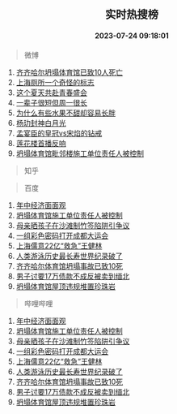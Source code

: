 <div align="center"><h2>实时热搜榜</h2><h4>2023-07-24 09:18:01</h4></div>

> 微博  

1. [齐齐哈尔坍塌体育馆已致10人死亡](https://s.weibo.com/weibo?q=%23%E9%BD%90%E9%BD%90%E5%93%88%E5%B0%94%E5%9D%8D%E5%A1%8C%E4%BD%93%E8%82%B2%E9%A6%86%E5%B7%B2%E8%87%B410%E4%BA%BA%E6%AD%BB%E4%BA%A1%23&t=31&band_rank=1&Refer=top)<br />
2. [上海厕所一个奇怪的标志](https://s.weibo.com/weibo?q=%23%E4%B8%8A%E6%B5%B7%E5%8E%95%E6%89%80%E4%B8%80%E4%B8%AA%E5%A5%87%E6%80%AA%E7%9A%84%E6%A0%87%E5%BF%97%23&t=31&band_rank=2&Refer=top)<br />
3. [这个夏天共赴青春盛会](https://s.weibo.com/weibo?q=%23%E8%BF%99%E4%B8%AA%E5%A4%8F%E5%A4%A9%E5%85%B1%E8%B5%B4%E9%9D%92%E6%98%A5%E7%9B%9B%E4%BC%9A%23&t=31&band_rank=3&Refer=top)<br />
4. [一辈子很短但周一很长](https://s.weibo.com/weibo?q=%23%E4%B8%80%E8%BE%88%E5%AD%90%E5%BE%88%E7%9F%AD%E4%BD%86%E5%91%A8%E4%B8%80%E5%BE%88%E9%95%BF%23&t=31&band_rank=4&Refer=top)<br />
5. [为什么有些水果不甜却容易长胖](https://s.weibo.com/weibo?q=%23%E4%B8%BA%E4%BB%80%E4%B9%88%E6%9C%89%E4%BA%9B%E6%B0%B4%E6%9E%9C%E4%B8%8D%E7%94%9C%E5%8D%B4%E5%AE%B9%E6%98%93%E9%95%BF%E8%83%96%23&t=31&band_rank=5&Refer=top)<br />
6. [杨玏封神白月光](https://s.weibo.com/weibo?q=%23%E6%9D%A8%E7%8E%8F%E5%B0%81%E7%A5%9E%E7%99%BD%E6%9C%88%E5%85%89%23&t=31&band_rank=6&Refer=top)<br />
7. [孟宴臣的皇冠vs宋焰的钻戒](https://s.weibo.com/weibo?q=%23%E5%AD%9F%E5%AE%B4%E8%87%A3%E7%9A%84%E7%9A%87%E5%86%A0vs%E5%AE%8B%E7%84%B0%E7%9A%84%E9%92%BB%E6%88%92%23&t=31&band_rank=7&Refer=top)<br />
8. [莲花楼首播反响](https://s.weibo.com/weibo?q=%23%E8%8E%B2%E8%8A%B1%E6%A5%BC%E9%A6%96%E6%92%AD%E5%8F%8D%E5%93%8D%23&t=31&band_rank=8&Refer=top)<br />
9. [坍塌体育馆毗邻楼施工单位责任人被控制](https://s.weibo.com/weibo?q=%23%E5%9D%8D%E5%A1%8C%E4%BD%93%E8%82%B2%E9%A6%86%E6%AF%97%E9%82%BB%E6%A5%BC%E6%96%BD%E5%B7%A5%E5%8D%95%E4%BD%8D%E8%B4%A3%E4%BB%BB%E4%BA%BA%E8%A2%AB%E6%8E%A7%E5%88%B6%23&t=31&band_rank=9&Refer=top)<br />

> 知乎  


> 百度  

1. [年中经济面面观](https://www.baidu.com/s?wd=%E5%B9%B4%E4%B8%AD%E7%BB%8F%E6%B5%8E%E9%9D%A2%E9%9D%A2%E8%A7%82&sa=fyb_news&rsv_dl=fyb_news)<br />
2. [坍塌体育馆施工单位责任人被控制](https://www.baidu.com/s?wd=%E5%9D%8D%E5%A1%8C%E4%BD%93%E8%82%B2%E9%A6%86%E6%96%BD%E5%B7%A5%E5%8D%95%E4%BD%8D%E8%B4%A3%E4%BB%BB%E4%BA%BA%E8%A2%AB%E6%8E%A7%E5%88%B6&sa=fyb_news&rsv_dl=fyb_news)<br />
3. [母亲晒孩子在沙滩制竹签陷阱引争议](https://www.baidu.com/s?wd=%E6%AF%8D%E4%BA%B2%E6%99%92%E5%AD%A9%E5%AD%90%E5%9C%A8%E6%B2%99%E6%BB%A9%E5%88%B6%E7%AB%B9%E7%AD%BE%E9%99%B7%E9%98%B1%E5%BC%95%E4%BA%89%E8%AE%AE&sa=fyb_news&rsv_dl=fyb_news)<br />
4. [一组彩色密码打开成都大运会](https://www.baidu.com/s?wd=%E4%B8%80%E7%BB%84%E5%BD%A9%E8%89%B2%E5%AF%86%E7%A0%81%E6%89%93%E5%BC%80%E6%88%90%E9%83%BD%E5%A4%A7%E8%BF%90%E4%BC%9A&sa=fyb_news&rsv_dl=fyb_news)<br />
5. [上海儒意22亿“救急”王健林](https://www.baidu.com/s?wd=%E4%B8%8A%E6%B5%B7%E5%84%92%E6%84%8F22%E4%BA%BF%E2%80%9C%E6%95%91%E6%80%A5%E2%80%9D%E7%8E%8B%E5%81%A5%E6%9E%97&sa=fyb_news&rsv_dl=fyb_news)<br />
6. [人类游泳历史最长寿世界纪录破了](https://www.baidu.com/s?wd=%E4%BA%BA%E7%B1%BB%E6%B8%B8%E6%B3%B3%E5%8E%86%E5%8F%B2%E6%9C%80%E9%95%BF%E5%AF%BF%E4%B8%96%E7%95%8C%E7%BA%AA%E5%BD%95%E7%A0%B4%E4%BA%86&sa=fyb_news&rsv_dl=fyb_news)<br />
7. [齐齐哈尔体育馆坍塌事故已致10死](https://www.baidu.com/s?wd=%E9%BD%90%E9%BD%90%E5%93%88%E5%B0%94%E4%BD%93%E8%82%B2%E9%A6%86%E5%9D%8D%E5%A1%8C%E4%BA%8B%E6%95%85%E5%B7%B2%E8%87%B410%E6%AD%BB&sa=fyb_news&rsv_dl=fyb_news)<br />
8. [男子讨要17万债款不成反被卖到缅北](https://www.baidu.com/s?wd=%E7%94%B7%E5%AD%90%E8%AE%A8%E8%A6%8117%E4%B8%87%E5%80%BA%E6%AC%BE%E4%B8%8D%E6%88%90%E5%8F%8D%E8%A2%AB%E5%8D%96%E5%88%B0%E7%BC%85%E5%8C%97&sa=fyb_news&rsv_dl=fyb_news)<br />
9. [坍塌体育馆屋顶违规堆置珍珠岩](https://www.baidu.com/s?wd=%E5%9D%8D%E5%A1%8C%E4%BD%93%E8%82%B2%E9%A6%86%E5%B1%8B%E9%A1%B6%E8%BF%9D%E8%A7%84%E5%A0%86%E7%BD%AE%E7%8F%8D%E7%8F%A0%E5%B2%A9&sa=fyb_news&rsv_dl=fyb_news)<br />

> 哔哩哔哩  

1. [年中经济面面观](https://www.baidu.com/s?wd=%E5%B9%B4%E4%B8%AD%E7%BB%8F%E6%B5%8E%E9%9D%A2%E9%9D%A2%E8%A7%82&sa=fyb_news&rsv_dl=fyb_news)<br />
2. [坍塌体育馆施工单位责任人被控制](https://www.baidu.com/s?wd=%E5%9D%8D%E5%A1%8C%E4%BD%93%E8%82%B2%E9%A6%86%E6%96%BD%E5%B7%A5%E5%8D%95%E4%BD%8D%E8%B4%A3%E4%BB%BB%E4%BA%BA%E8%A2%AB%E6%8E%A7%E5%88%B6&sa=fyb_news&rsv_dl=fyb_news)<br />
3. [母亲晒孩子在沙滩制竹签陷阱引争议](https://www.baidu.com/s?wd=%E6%AF%8D%E4%BA%B2%E6%99%92%E5%AD%A9%E5%AD%90%E5%9C%A8%E6%B2%99%E6%BB%A9%E5%88%B6%E7%AB%B9%E7%AD%BE%E9%99%B7%E9%98%B1%E5%BC%95%E4%BA%89%E8%AE%AE&sa=fyb_news&rsv_dl=fyb_news)<br />
4. [一组彩色密码打开成都大运会](https://www.baidu.com/s?wd=%E4%B8%80%E7%BB%84%E5%BD%A9%E8%89%B2%E5%AF%86%E7%A0%81%E6%89%93%E5%BC%80%E6%88%90%E9%83%BD%E5%A4%A7%E8%BF%90%E4%BC%9A&sa=fyb_news&rsv_dl=fyb_news)<br />
5. [上海儒意22亿“救急”王健林](https://www.baidu.com/s?wd=%E4%B8%8A%E6%B5%B7%E5%84%92%E6%84%8F22%E4%BA%BF%E2%80%9C%E6%95%91%E6%80%A5%E2%80%9D%E7%8E%8B%E5%81%A5%E6%9E%97&sa=fyb_news&rsv_dl=fyb_news)<br />
6. [人类游泳历史最长寿世界纪录破了](https://www.baidu.com/s?wd=%E4%BA%BA%E7%B1%BB%E6%B8%B8%E6%B3%B3%E5%8E%86%E5%8F%B2%E6%9C%80%E9%95%BF%E5%AF%BF%E4%B8%96%E7%95%8C%E7%BA%AA%E5%BD%95%E7%A0%B4%E4%BA%86&sa=fyb_news&rsv_dl=fyb_news)<br />
7. [齐齐哈尔体育馆坍塌事故已致10死](https://www.baidu.com/s?wd=%E9%BD%90%E9%BD%90%E5%93%88%E5%B0%94%E4%BD%93%E8%82%B2%E9%A6%86%E5%9D%8D%E5%A1%8C%E4%BA%8B%E6%95%85%E5%B7%B2%E8%87%B410%E6%AD%BB&sa=fyb_news&rsv_dl=fyb_news)<br />
8. [男子讨要17万债款不成反被卖到缅北](https://www.baidu.com/s?wd=%E7%94%B7%E5%AD%90%E8%AE%A8%E8%A6%8117%E4%B8%87%E5%80%BA%E6%AC%BE%E4%B8%8D%E6%88%90%E5%8F%8D%E8%A2%AB%E5%8D%96%E5%88%B0%E7%BC%85%E5%8C%97&sa=fyb_news&rsv_dl=fyb_news)<br />
9. [坍塌体育馆屋顶违规堆置珍珠岩](https://www.baidu.com/s?wd=%E5%9D%8D%E5%A1%8C%E4%BD%93%E8%82%B2%E9%A6%86%E5%B1%8B%E9%A1%B6%E8%BF%9D%E8%A7%84%E5%A0%86%E7%BD%AE%E7%8F%8D%E7%8F%A0%E5%B2%A9&sa=fyb_news&rsv_dl=fyb_news)<br />

